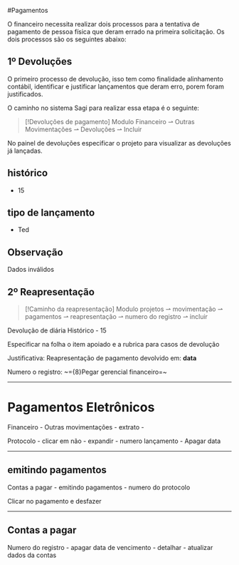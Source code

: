 #Pagamentos 

O financeiro necessita realizar dois processos para a tentativa de pagamento de pessoa física que deram errado na primeira solicitação. Os dois processos são os seguintes abaixo:

## 1º Devoluções

O primeiro processo de devolução, isso tem como finalidade alinhamento contábil, identificar e justificar lançamentos que deram erro, porem foram justificados. 

O caminho no sistema Sagi para realizar essa etapa é o seguinte:

> [!Devoluções de pagamento]
> Modulo Financeiro ⇀ Outras Movimentações ⇀ Devoluções ⇀ Incluir

No painel de devoluções especificar o projeto para visualizar as devoluções já lançadas.


## histórico
- 15
## tipo de lançamento
- Ted
## Observação
Dados inválidos

## 2º Reapresentação

> [!Caminho da reapresentação]
> Modulo projetos ⇀ movimentação ⇀ pagamentos ⇀ reapresentação ⇀ numero do registro ⇀ incluir

Devolução de diária 
Histórico - 15

Especificar na folha o item apoiado e a rubrica para casos de devolução

Justificativa: Reapresentação de pagamento devolvido em: **data**

Numero o registro: ~={8}Pegar gerencial financeiro=~


---------------

# Pagamentos Eletrônicos

Financeiro - Outras movimentações - extrato - 


Protocolo - clicar em não - expandir - numero lançamento - Apagar data
___
## emitindo pagamentos

Contas a pagar - emitindo pagamentos - numero do protocolo

Clicar no pagamento e desfazer

___

## Contas a pagar

Numero do registro - apagar data de vencimento - detalhar - atualizar dados da contas

